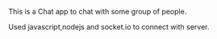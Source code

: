 This is a Chat app to chat with some group of people.

Used javascript,nodejs and socket.io to connect with server. 